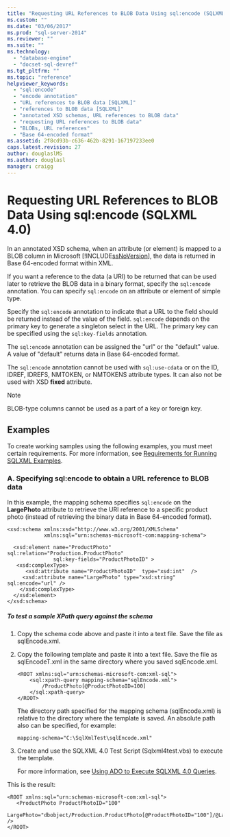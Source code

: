 ```yaml
---
title: "Requesting URL References to BLOB Data Using sql:encode (SQLXML 4.0) | Microsoft Docs"
ms.custom: ""
ms.date: "03/06/2017"
ms.prod: "sql-server-2014"
ms.reviewer: ""
ms.suite: ""
ms.technology: 
  - "database-engine"
  - "docset-sql-devref"
ms.tgt_pltfrm: ""
ms.topic: "reference"
helpviewer_keywords: 
  - "sql:encode"
  - "encode annotation"
  - "URL references to BLOB data [SQLXML]"
  - "references to BLOB data [SQLXML]"
  - "annotated XSD schemas, URL references to BLOB data"
  - "requesting URL references to BLOB data"
  - "BLOBs, URL references"
  - "Base 64-encoded format"
ms.assetid: 2f8cd93b-c636-462b-8291-167197233ee0
caps.latest.revision: 27
author: douglaslMS
ms.author: douglasl
manager: craigg
---
```

# Requesting URL References to BLOB Data Using sql:encode (SQLXML 4.0)
  In an annotated XSD schema, when an attribute (or element) is mapped to a BLOB column in Microsoft [!INCLUDE[ssNoVersion](../../includes/ssnoversion-md.md)], the data is returned in Base 64-encoded format within XML.  
  
 If you want a reference to the data (a URI) to be returned that can be used later to retrieve the BLOB data in a binary format, specify the `sql:encode` annotation. You can specify `sql:encode` on an attribute or element of simple type.  
  
 Specify the `sql:encode` annotation to indicate that a URL to the field should be returned instead of the value of the field. `sql:encode` depends on the primary key to generate a singleton select in the URL. The primary key can be specified using the `sql:key-fields` annotation.  
  
 The `sql:encode` annotation can be assigned the "url" or the "default" value. A value of "default" returns data in Base 64-encoded format.  
  
 The `sql:encode` annotation cannot be used with `sql:use-cdata` or on the ID, IDREF, IDREFS, NMTOKEN, or NMTOKENS attribute types. It can also not be used with XSD **fixed** attribute.  
  
> [!NOTE]  
>  BLOB-type columns cannot be used as a part of a key or foreign key.  
  
## Examples  
 To create working samples using the following examples, you must meet certain requirements. For more information, see [Requirements for Running SQLXML Examples](../sqlxml/requirements-for-running-sqlxml-examples.md).  
  
### A. Specifying sql:encode to obtain a URL reference to BLOB data  
 In this example, the mapping schema specifies `sql:encode` on the **LargePhoto** attribute to retrieve the URI reference to a specific product photo (instead of retrieving the binary data in Base 64-encoded format).  
  
```  
<xsd:schema xmlns:xsd="http://www.w3.org/2001/XMLSchema"  
            xmlns:sql="urn:schemas-microsoft-com:mapping-schema">  
  
  <xsd:element name="ProductPhoto" sql:relation="Production.ProductPhoto"   
               sql:key-fields="ProductPhotoID" >  
   <xsd:complexType>  
      <xsd:attribute name="ProductPhotoID"  type="xsd:int"  />  
     <xsd:attribute name="LargePhoto" type="xsd:string" sql:encode="url" />  
    </xsd:complexType>  
  </xsd:element>  
</xsd:schema>  
```  
  
##### To test a sample XPath query against the schema  
  
1.  Copy the schema code above and paste it into a text file. Save the file as sqlEncode.xml.  
  
2.  Copy the following template and paste it into a text file. Save the file as sqlEncodeT.xml in the same directory where you saved sqlEncode.xml.  
  
    ```  
    <ROOT xmlns:sql="urn:schemas-microsoft-com:xml-sql">  
        <sql:xpath-query mapping-schema="sqlEncode.xml">  
            /ProductPhoto[@ProductPhotoID=100]  
        </sql:xpath-query>  
    </ROOT>  
    ```  
  
     The directory path specified for the mapping schema (sqlEncode.xml) is relative to the directory where the template is saved. An absolute path also can be specified, for example:  
  
    ```  
    mapping-schema="C:\SqlXmlTest\sqlEncode.xml"  
    ```  
  
3.  Create and use the SQLXML 4.0 Test Script (Sqlxml4test.vbs) to execute the template.  
  
     For more information, see [Using ADO to Execute SQLXML 4.0 Queries](../sqlxml/using-ado-to-execute-sqlxml-4-0-queries.md).  
  
 This is the result:  
  
```  
<ROOT xmlns:sql="urn:schemas-microsoft-com:xml-sql">  
   <ProductPhoto ProductPhotoID="100"  
                 LargePhoto="dbobject/Production.ProductPhoto[@ProductPhotoID="100"]/@LargePhoto" />   
</ROOT>  
```  
  
  
